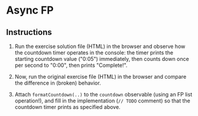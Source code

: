 # Async FP

## Instructions

1. Run the exercise solution file (HTML) in the browser and observe how the countdown timer operates in the console: the timer prints the starting countdown value ("0:05") immediately, then counts down once per second to "0:00", then prints "Complete!".

2. Now, run the original exercise file (HTML) in the browser and compare the difference in (broken) behavior.

3. Attach `formatCountdown(..)` to the `countdown` observable (using an FP list operation!), and fill in the implementation 
(`// TODO` comment) so that the countdown timer prints as specified above.
